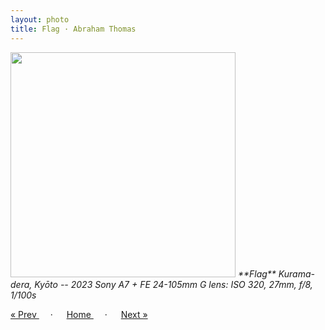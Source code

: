 ```yaml
---
layout: photo
title: Flag · Abraham Thomas
---
```


<img src="/assets/photos/Flag.jpg" width="360px" class="photo">

<i>
**Flag**  
Kurama-dera, Kyōto -- 2023  
Sony A7 + FE 24-105mm G lens: ISO 320, 27mm, f/8, 1/100s
</i>

<a href="/gallery/kinkakuji"> &laquo; Prev </a> &emsp; · &emsp; 
<a href="/gallery"> Home </a> &emsp; · &emsp; 
<a href="/gallery/shrine"> Next &raquo; </a>
